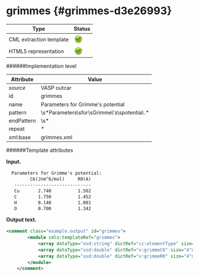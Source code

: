 # grimmes {#grimmes-d3e26993}


| Type                                                                                                                                                | Status                                                                                                                                              |
|----|----|
| CML extraction template                                                                                                                             | ![](/imgs/Total.png)                                                                                                                                |
| HTML5 representation                                                                                                                                | ![](/imgs/Total.png)                                                                                                                                |

######Implementation level

| Attribute                                                                                                                                           | Value                                                                                                                                               |
|----|----|
| *source*                                                                                                                                            | VASP outcar                                                                                                                                         |
| id                                                                                                                                                  | grimmes                                                                                                                                             |
| name                                                                                                                                                | Parameters for Grimme's potential                                                                                                                   |
| pattern                                                                                                                                             | \\s\*Parameters\\sfor\\sGrimme\\'s\\spotential:.\*                                                                                                  |
| endPattern                                                                                                                                          | \\s\*                                                                                                                                               |
| repeat                                                                                                                                              | \*                                                                                                                                                  |
| xml:base                                                                                                                                            | grimmes.xml                                                                                                                                         |

######Template attributes

**Input.**

      Parameters for Grimme's potential:
             C6(Jnm^6/mol)     R0(A)
       -----------------------------
       Cu       2.740          1.562
       C        1.750          1.452
       H        0.140          1.001
       O        0.700          1.342

        

**Output text.**

```xml
<comment class="example.output" id="grimmes">
        <module cmlx:templateRef="grimmes">
            <array dataType="xsd:string" dictRef="cc:elementType" size="4">Cu C H O</array>
            <array dataType="xsd:double" dictRef="v:grimmeC6" size="4">2.740 1.750 0.140 0.700</array>
            <array dataType="xsd:double" dictRef="v:grimmeR0" size="4">1.562 1.452 1.001 1.342</array>
        </module>
    </comment>
```
